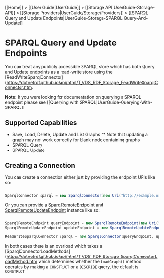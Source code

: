 [[Home]] > [[User Guide|UserGuide]] > [[Storage API|UserGuide-Storage-API]] > [[Storage Providers|UserGuide/Storage/Providers]] > [[SPARQL Query and Update Endpoints|UserGuide-Storage-SPARQL-Query-And-Update]]

# SPARQL Query and Update Endpoints 

You can treat any publicly accessible SPARQL store which has both Query and Update endpoints as a read-write store using the [ReadWriteSparqlConnector](https://dotnetrdf.github.io/api/html/T_VDS_RDF_Storage_ReadWriteSparqlConnector.htm.

**Note:** If you were looking for documentation on querying a SPARQL endpoint please see [[Querying with SPARQL|UserGuide-Querying-With-SPARQL]]

## Supported Capabilities 

* Save, Load, Delete, Update and List Graphs
** Note that updating a graph may not work correctly for blank node containing graphs
* SPARQL Query
* SPARQL Update

## Creating a Connection 

You can create a connection either just by providing the endpoint URIs like so:

```csharp

SparqlConnector sparql = new SparqlConnector(new Uri("http://example.org/query"), new Uri("http://example.org/update"));
```

Or you can provide a [SparqlRemoteEndpoint](http://www.dotnetrdf.org/api/index.asp?Topic=VDS.RDF.SparqlRemoteEndpoint) and [SparqlRemoteUpdateEndpoint](http://www.dotnetrdf.org/api/index.asp?Topic=VDS.RDF.SparqlRemoteUpdateEndpoint) instance like so:

```csharp

SparqlRemoteEndpoint queryEndpoint = new SparqlRemoteEndpoint(new Uri("http://example.org/query"), "http://default-graph-uri");
SparqlRemoteUpdateEndpoint updateEndpoint = new SparqlRemoteUpdateEndpoint(new Uri("http://example.org/update"));

ReadWriteSparqlConnector sparql = new SparqlConnector(queryEndpoint, updateEndpoint);
```

In both cases there is an overload which takes a [SparqlConnectorLoadMethods](https://dotnetrdf.github.io/api/html/T_VDS_RDF_Storage_SparqlConnectorLoadMethod.htm which determines whether the `LoadGraph()` method operates by making a `CONSTRUCT` or a `DESCRIBE` query, the default is `CONSTRUCT`